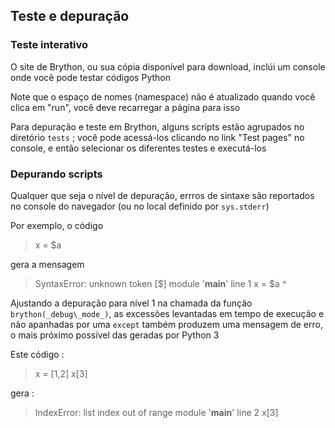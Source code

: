 Teste e depuração
-----------------

### Teste interativo

O site de Brython, ou sua cópia disponível para download, inclúi um console onde você pode testar códigos Python

Note que o espaço de nomes (namespace) não é atualizado quando você clica em "run", você deve recarregar a página para isso

Para depuração e teste em Brython, alguns scripts estão agrupados no diretório `tests` ; você pode acessá-los clicando no link "Test pages" no console, e então selecionar os diferentes testes e executá-los

### Depurando scripts

Qualquer que seja o nível de depuração, errros de sintaxe são reportados no console do navegador (ou no local definido por `sys.stderr`)

Por exemplo, o código

>    x = $a

gera a mensagem

>    SyntaxError: unknown token [$]
>    module '__main__' line 1
>    x = $a
>        ^

Ajustando a depuração para nível 1 na chamada da função `brython(_debug\_mode_)`, as excessões levantadas em tempo de execução e não apanhadas por uma `except` também produzem uma mensagem de erro, o mais próximo possível das geradas por Python 3

Este código :

>    x = [1,2]
>    x[3]

gera :

>    IndexError: list index out of range
>    module '__main__' line 2
>    x[3]
